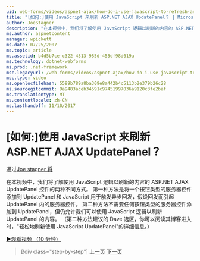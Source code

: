 ```yaml
---
uid: web-forms/videos/aspnet-ajax/how-do-i-use-javascript-to-refresh-an-aspnet-ajax-updatepanel
title: "[如何:]使用 JavaScript 来刷新 ASP.NET AJAX UpdatePanel？ | Microsoft Docs"
author: JoeStagner
description: "在本视频中，我们将了解使用 JavaScript 逻辑以刷新的内容的 ASP.NET AJAX UpdatePanel 控件的两种不同方式。 第一种方法是将添加..."
ms.author: aspnetcontent
manager: wpickett
ms.date: 07/25/2007
ms.topic: article
ms.assetid: b4d5b7ce-c322-4313-985d-455df98d619a
ms.technology: dotnet-webforms
ms.prod: .net-framework
msc.legacyurl: /web-forms/videos/aspnet-ajax/how-do-i-use-javascript-to-refresh-an-aspnet-ajax-updatepanel
msc.type: video
ms.openlocfilehash: 5599b789a8ba309e8a442b4c5113b2e379b26c28
ms.sourcegitcommit: 9a9483aceb34591c97451997036a9120c3fe2baf
ms.translationtype: MT
ms.contentlocale: zh-CN
ms.lasthandoff: 11/10/2017
---
```

<a name="how-do-i-use-javascript-to-refresh-an-aspnet-ajax-updatepanel"></a>[如何:]使用 JavaScript 来刷新 ASP.NET AJAX UpdatePanel？
====================
通过[Joe stagner 将](https://github.com/JoeStagner)

在本视频中，我们将了解使用 JavaScript 逻辑以刷新的内容的 ASP.NET AJAX UpdatePanel 控件的两种不同方式。 第一种方法是将一个按钮类型的服务器控件添加到 UpdatePanel 和 JavaScript 用于触发异步回发，假设回发而引起 UpdatePanel 内的服务器控件。 第二种方法不需要任何按钮类型的服务器控件添加到 UpdatePanel，但仍允许我们可以使用 JavaScript 逻辑以刷新 UpdatePanel 的内容。 （第二种方法建议的 Dave 选区，你可以阅读其博客进入时，"轻松地刷新使用 JavaScript UpdatePanel"的详细信息。）

[&#9654;观看视频 （10 分钟）](https://channel9.msdn.com/Blogs/ASP-NET-Site-Videos/how-do-i-use-javascript-to-refresh-an-aspnet-ajax-updatepanel)

>[!div class="step-by-step"]
[上一页](how-do-i-build-a-custom-aspnet-ajax-server-control.md)
[下一页](how-do-i-determine-whether-an-asynchronous-postback-has-occurred.md)

